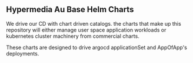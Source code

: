 ## Hypermedia Au Base Helm Charts

We drive our CD with chart driven catalogs. the charts that make up this repository will either manage user space application workloads or kubernetes cluster machinery from commercial charts.

These charts are designed to drive argocd applicationSet and AppOfApp's deployments.